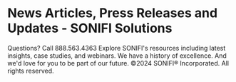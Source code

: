 # News Articles, Press Releases and Updates - SONIFI Solutions

Questions? Call 888.563.4363
Explore SONIFI's resources including latest insights, case studies, and webinars.
We have a history of excellence. And we'd love for you to be part of our future.
©2024 SONIFI® Incorporated. All rights reserved.